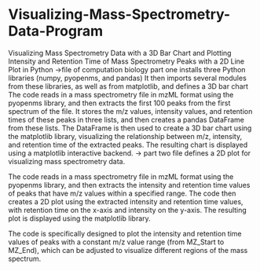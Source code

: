 # Visualizing-Mass-Spectrometry-Data-Program
Visualizing Mass Spectrometry Data with a 3D Bar Chart and  Plotting Intensity and Retention Time of Mass Spectrometry Peaks with a 2D Line Plot in Python
->file of computation biology part one
installs three Python libraries (numpy, pyopenms, and pandas) It then imports several modules from these libraries, as well as from matplotlib, and defines a 3D bar chart
The code reads in a mass spectrometry file in mzML format using the pyopenms library, and then extracts the first 100 peaks from the first spectrum of the file. It stores the m/z values, intensity values, and retention times of these peaks in three lists, and then creates a pandas DataFrame from these lists. The DataFrame is then used to create a 3D bar chart using the matplotlib library, visualizing the relationship between m/z, intensity, and retention time of the extracted peaks. The resulting chart is displayed using a matplotlib interactive backend.
-> part two file
defines a 2D plot for visualizing mass spectrometry data.

The code reads in a mass spectrometry file in mzML format using the pyopenms library, and then extracts the intensity and retention time values of peaks that have m/z values within a specified range. The code then creates a 2D plot using the extracted intensity and retention time values, with retention time on the x-axis and intensity on the y-axis. The resulting plot is displayed using the matplotlib library.

The code is specifically designed to plot the intensity and retention time values of peaks with a constant m/z value range (from MZ_Start to MZ_End), which can be adjusted to visualize different regions of the mass spectrum.

